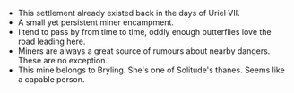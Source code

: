 - This settlement already existed back in the days of Uriel VII.
- A small yet persistent miner encampment.
- I tend to pass by from time to time, oddly enough butterflies love the road leading here.
- Miners are always a great source of rumours about nearby dangers. These are no exception.
- This mine belongs to Bryling. She's one of Solitude's thanes. Seems like a capable person.
